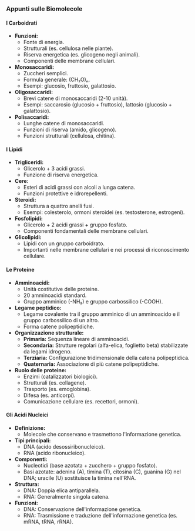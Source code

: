 ### Appunti sulle Biomolecole

#### I Carboidrati
- **Funzioni:**
  - Fonte di energia.
  - Strutturali (es. cellulosa nelle piante).
  - Riserva energetica (es. glicogeno negli animali).
  - Componenti delle membrane cellulari.
- **Monosaccaridi:**
  - Zuccheri semplici.
  - Formula generale: (CH₂O)ₙ.
  - Esempi: glucosio, fruttosio, galattosio.
- **Oligosaccaridi:**
  - Brevi catene di monosaccaridi (2-10 unità).
  - Esempi: saccarosio (glucosio + fruttosio), lattosio (glucosio + galattosio).
- **Polisaccaridi:**
  - Lunghe catene di monosaccaridi.
  - Funzioni di riserva (amido, glicogeno).
  - Funzioni strutturali (cellulosa, chitina).

#### I Lipidi
- **Trigliceridi:**
  - Glicerolo + 3 acidi grassi.
  - Funzione di riserva energetica.
- **Cere:**
  - Esteri di acidi grassi con alcoli a lunga catena.
  - Funzioni protettive e idrorepellenti.
- **Steroidi:**
  - Struttura a quattro anelli fusi.
  - Esempi: colesterolo, ormoni steroidei (es. testosterone, estrogeni).
- **Fosfolipidi:**
  - Glicerolo + 2 acidi grassi + gruppo fosfato.
  - Componenti fondamentali delle membrane cellulari.
- **Glicolipidi:**
  - Lipidi con un gruppo carboidrato.
  - Importanti nelle membrane cellulari e nei processi di riconoscimento cellulare.

#### Le Proteine
- **Amminoacidi:**
  - Unità costitutive delle proteine.
  - 20 amminoacidi standard.
  - Gruppo amminico (-NH₂) e gruppo carbossilico (-COOH).
- **Legame peptidico:**
  - Legame covalente tra il gruppo amminico di un amminoacido e il gruppo carbossilico di un altro.
  - Forma catene polipeptidiche.
- **Organizzazione strutturale:**
  - **Primaria:** Sequenza lineare di amminoacidi.
  - **Secondaria:** Strutture regolari (alfa-elica, foglietto beta) stabilizzate da legami idrogeno.
  - **Terziaria:** Configurazione tridimensionale della catena polipeptidica.
  - **Quaternaria:** Associazione di più catene polipeptidiche.
- **Ruolo delle proteine:**
  - Enzimi (catalizzatori biologici).
  - Strutturali (es. collagene).
  - Trasporto (es. emoglobina).
  - Difesa (es. anticorpi).
  - Comunicazione cellulare (es. recettori, ormoni).

#### Gli Acidi Nucleici
- **Definizione:**
  - Molecole che conservano e trasmettono l'informazione genetica.
- **Tipi principali:**
  - DNA (acido desossiribonucleico).
  - RNA (acido ribonucleico).
- **Componenti:**
  - Nucleotidi (base azotata + zucchero + gruppo fosfato).
  - Basi azotate: adenina (A), timina (T), citosina (C), guanina (G) nel DNA; uracile (U) sostituisce la timina nell'RNA.
- **Struttura:**
  - DNA: Doppia elica antiparallela.
  - RNA: Generalmente singola catena.
- **Funzioni:**
  - DNA: Conservazione dell'informazione genetica.
  - RNA: Trasmissione e traduzione dell'informazione genetica (es. mRNA, tRNA, rRNA).
